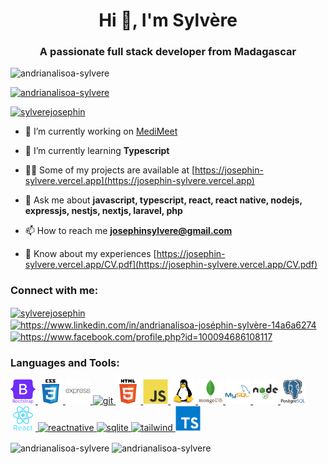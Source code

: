 <h1 align="center">Hi 👋, I'm Sylvère</h1>
<h3 align="center">A passionate full stack developer from Madagascar</h3>

<p align="left"> <img src="https://komarev.com/ghpvc/?username=andrianalisoa-sylvere&label=Profile%20views&color=0e75b6&style=flat" alt="andrianalisoa-sylvere" /> </p>

<p align="left"> <a href="https://github.com/ryo-ma/github-profile-trophy"><img src="https://github-profile-trophy.vercel.app/?username=andrianalisoa-sylvere" alt="andrianalisoa-sylvere" /></a> </p>

<p align="left"> <a href="https://twitter.com/sylverejosephin" target="blank"><img src="https://img.shields.io/twitter/follow/sylverejosephin?logo=twitter&style=for-the-badge" alt="sylverejosephin" /></a> </p>

- 🔭 I’m currently working on [MediMeet](https://github.com/ANDRIANALISOA-sylvere/MediMeet)

- 🌱 I’m currently learning **Typescript**

- 👨‍💻 Some of my projects are available at [https://josephin-sylvere.vercel.app](https://josephin-sylvere.vercel.app)

- 💬 Ask me about **javascript, typescript, react, react native, nodejs, expressjs, nestjs, nextjs, laravel, php**

- 📫 How to reach me **josephinsylvere@gmail.com**

- 📄 Know about my experiences [https://josephin-sylvere.vercel.app/CV.pdf](https://josephin-sylvere.vercel.app/CV.pdf)

<h3 align="left">Connect with me:</h3>
<p align="left">
<a href="https://twitter.com/sylverejosephin" target="blank"><img align="center" src="https://raw.githubusercontent.com/rahuldkjain/github-profile-readme-generator/master/src/images/icons/Social/twitter.svg" alt="sylverejosephin" height="30" width="40" /></a>
<a href="https://linkedin.com/in/https://www.linkedin.com/in/andrianalisoa-joséphin-sylvère-14a6a6274" target="blank"><img align="center" src="https://raw.githubusercontent.com/rahuldkjain/github-profile-readme-generator/master/src/images/icons/Social/linked-in-alt.svg" alt="https://www.linkedin.com/in/andrianalisoa-joséphin-sylvère-14a6a6274" height="30" width="40" /></a>
<a href="https://fb.com/https://www.facebook.com/profile.php?id=100094686108117" target="blank"><img align="center" src="https://raw.githubusercontent.com/rahuldkjain/github-profile-readme-generator/master/src/images/icons/Social/facebook.svg" alt="https://www.facebook.com/profile.php?id=100094686108117" height="30" width="40" /></a>
</p>

<h3 align="left">Languages and Tools:</h3>
<p align="left"> <a href="https://getbootstrap.com" target="_blank" rel="noreferrer"> <img src="https://raw.githubusercontent.com/devicons/devicon/master/icons/bootstrap/bootstrap-plain-wordmark.svg" alt="bootstrap" width="40" height="40"/> </a> <a href="https://www.w3schools.com/css/" target="_blank" rel="noreferrer"> <img src="https://raw.githubusercontent.com/devicons/devicon/master/icons/css3/css3-original-wordmark.svg" alt="css3" width="40" height="40"/> </a> <a href="https://expressjs.com" target="_blank" rel="noreferrer"> <img src="https://raw.githubusercontent.com/devicons/devicon/master/icons/express/express-original-wordmark.svg" alt="express" width="40" height="40"/> </a> <a href="https://git-scm.com/" target="_blank" rel="noreferrer"> <img src="https://www.vectorlogo.zone/logos/git-scm/git-scm-icon.svg" alt="git" width="40" height="40"/> </a> <a href="https://www.w3.org/html/" target="_blank" rel="noreferrer"> <img src="https://raw.githubusercontent.com/devicons/devicon/master/icons/html5/html5-original-wordmark.svg" alt="html5" width="40" height="40"/> </a> <a href="https://developer.mozilla.org/en-US/docs/Web/JavaScript" target="_blank" rel="noreferrer"> <img src="https://raw.githubusercontent.com/devicons/devicon/master/icons/javascript/javascript-original.svg" alt="javascript" width="40" height="40"/> </a> <a href="https://www.linux.org/" target="_blank" rel="noreferrer"> <img src="https://raw.githubusercontent.com/devicons/devicon/master/icons/linux/linux-original.svg" alt="linux" width="40" height="40"/> </a> <a href="https://www.mongodb.com/" target="_blank" rel="noreferrer"> <img src="https://raw.githubusercontent.com/devicons/devicon/master/icons/mongodb/mongodb-original-wordmark.svg" alt="mongodb" width="40" height="40"/> </a> <a href="https://www.mysql.com/" target="_blank" rel="noreferrer"> <img src="https://raw.githubusercontent.com/devicons/devicon/master/icons/mysql/mysql-original-wordmark.svg" alt="mysql" width="40" height="40"/> </a> <a href="https://nodejs.org" target="_blank" rel="noreferrer"> <img src="https://raw.githubusercontent.com/devicons/devicon/master/icons/nodejs/nodejs-original-wordmark.svg" alt="nodejs" width="40" height="40"/> </a> <a href="https://www.postgresql.org" target="_blank" rel="noreferrer"> <img src="https://raw.githubusercontent.com/devicons/devicon/master/icons/postgresql/postgresql-original-wordmark.svg" alt="postgresql" width="40" height="40"/> </a> <a href="https://reactjs.org/" target="_blank" rel="noreferrer"> <img src="https://raw.githubusercontent.com/devicons/devicon/master/icons/react/react-original-wordmark.svg" alt="react" width="40" height="40"/> </a> <a href="https://reactnative.dev/" target="_blank" rel="noreferrer"> <img src="https://reactnative.dev/img/header_logo.svg" alt="reactnative" width="40" height="40"/> </a> <a href="https://www.sqlite.org/" target="_blank" rel="noreferrer"> <img src="https://www.vectorlogo.zone/logos/sqlite/sqlite-icon.svg" alt="sqlite" width="40" height="40"/> </a> <a href="https://tailwindcss.com/" target="_blank" rel="noreferrer"> <img src="https://www.vectorlogo.zone/logos/tailwindcss/tailwindcss-icon.svg" alt="tailwind" width="40" height="40"/> </a> <a href="https://www.typescriptlang.org/" target="_blank" rel="noreferrer"> <img src="https://raw.githubusercontent.com/devicons/devicon/master/icons/typescript/typescript-original.svg" alt="typescript" width="40" height="40"/> </a> </p>

<img align="center" src="https://github-readme-stats.vercel.app/api/top-langs?username=andrianalisoa-sylvere&show_icons=true&locale=en&layout=compact" alt="andrianalisoa-sylvere" />

<img align="center" src="https://github-readme-streak-stats.herokuapp.com/?user=andrianalisoa-sylvere&" alt="andrianalisoa-sylvere" />
